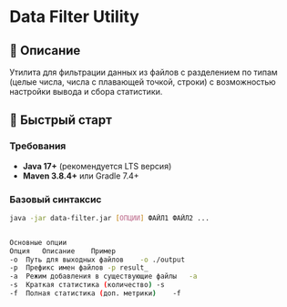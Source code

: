 # Data Filter Utility

## 📌 Описание
Утилита для фильтрации данных из файлов с разделением по типам (целые числа, числа с плавающей точкой, строки) с возможностью настройки вывода и сбора статистики.

## 🚀 Быстрый старт

### Требования
- **Java 17+** (рекомендуется LTS версия)
- **Maven 3.8.4+** или Gradle 7.4+

### Базовый синтаксис
```bash
java -jar data-filter.jar [ОПЦИИ] ФАЙЛ1 ФАЙЛ2 ...


Основные опции
Опция	Описание	Пример
-o	Путь для выходных файлов	-o ./output
-p	Префикс имен файлов	-p result_
-a	Режим добавления в существующие файлы	-a
-s	Краткая статистика (количество)	-s
-f	Полная статистика (доп. метрики)	-f
